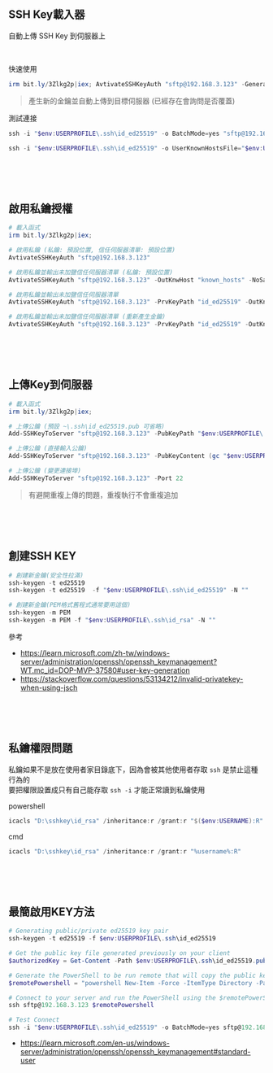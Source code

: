 ## SSH Key載入器
自動上傳 SSH Key 到伺服器上

<br>

快速使用

```ps1
irm bit.ly/3Zlkg2p|iex; AvtivateSSHKeyAuth "sftp@192.168.3.123" -GeneratePrvKey
```

> 產生新的金鑰並自動上傳到目標伺服器 (已經存在會詢問是否覆蓋)


測試連接
```ps1
ssh -i "$env:USERPROFILE\.ssh\id_ed25519" -o BatchMode=yes "sftp@192.168.3.123" "echo Connect successful."
```
```ps1
ssh -i "$env:USERPROFILE\.ssh\id_ed25519" -o UserKnownHostsFile="$env:USERPROFILE\.ssh\known_hosts" -o BatchMode=yes "sftp@192.168.3.123" "echo Connect successful."
```


<br><br><br>

## 啟用私鑰授權
```ps1
# 載入函式
irm bit.ly/3Zlkg2p|iex;

# 啟用私鑰 (私鑰: 預設位置, 信任伺服器清單: 預設位置)
AvtivateSSHKeyAuth "sftp@192.168.3.123"

# 啟用私鑰並輸出未加鹽信任伺服器清單 (私鑰: 預設位置)
AvtivateSSHKeyAuth "sftp@192.168.3.123" -OutKnwHost "known_hosts" -NoSalt

# 啟用私鑰並輸出未加鹽信任伺服器清單
AvtivateSSHKeyAuth "sftp@192.168.3.123" -PrvKeyPath "id_ed25519" -OutKnwHost "known_hosts" -NoSalt

# 啟用私鑰並輸出未加鹽信任伺服器清單 (重新產生金鑰)
AvtivateSSHKeyAuth "sftp@192.168.3.123" -PrvKeyPath "id_ed25519" -OutKnwHost "known_hosts" -NoSalt -GeneratePrvKey


```



<br><br><br>

## 上傳Key到伺服器

```ps1
# 載入函式
irm bit.ly/3Zlkg2p|iex;

# 上傳公鑰 (預設 ~\.ssh\id_ed25519.pub 可省略)
Add-SSHKeyToServer "sftp@192.168.3.123" -PubKeyPath "$env:USERPROFILE\.ssh\id_ed25519.pub"

# 上傳公鑰 (直接輸入公鑰)
Add-SSHKeyToServer "sftp@192.168.3.123" -PubKeyContent (gc "$env:USERPROFILE\.ssh\id_ed25519.pub")

# 上傳公鑰 (變更連接埠)
Add-SSHKeyToServer "sftp@192.168.3.123" -Port 22


```

> 有避開重複上傳的問題，重複執行不會重複追加



<br><br><br>

## 創建SSH KEY

```ps1
# 創建新金鑰(安全性拉滿)
ssh-keygen -t ed25519
ssh-keygen -t ed25519  -f "$env:USERPROFILE\.ssh\id_ed25519" -N ""

# 創建新金鑰(PEM格式舊程式通常要用這個)
ssh-keygen -m PEM
ssh-keygen -m PEM -f "$env:USERPROFILE\.ssh\id_rsa" -N ""


```

參考
- https://learn.microsoft.com/zh-tw/windows-server/administration/openssh/openssh_keymanagement?WT.mc_id=DOP-MVP-37580#user-key-generation
- https://stackoverflow.com/questions/53134212/invalid-privatekey-when-using-jsch



<br><br><br>

## 私鑰權限問題
私鑰如果不是放在使用者家目錄底下，因為會被其他使用者存取 `ssh` 是禁止這種行為的  
要把權限設置成只有自己能存取 `ssh -i` 才能正常讀到私鑰使用  

powershell
```powershell
icacls "D:\sshkey\id_rsa" /inheritance:r /grant:r "$($env:USERNAME):R"
```

cmd
```ps1
icacls "D:\sshkey\id_rsa" /inheritance:r /grant:r "%username%:R"
```



<br><br><br>

## 最簡啟用KEY方法

```ps1
# Generating public/private ed25519 key pair
ssh-keygen -t ed25519 -f $env:USERPROFILE\.ssh\id_ed25519

# Get the public key file generated previously on your client
$authorizedKey = Get-Content -Path $env:USERPROFILE\.ssh\id_ed25519.pub

# Generate the PowerShell to be run remote that will copy the public key file generated previously on your client to the authorized_keys file on your server
$remotePowershell = "powershell New-Item -Force -ItemType Directory -Path `$env:USERPROFILE\.ssh; Add-Content -Force `$env:USERPROFILE\.ssh\authorized_keys '$authorizedKey'"

# Connect to your server and run the PowerShell using the $remotePowerShell variable
ssh sftp@192.168.3.123 $remotePowershell

# Test Connect
ssh -i "$env:USERPROFILE\.ssh\id_ed25519" -o BatchMode=yes sftp@192.168.3.123 "echo Connect successful."


```

- https://learn.microsoft.com/en-us/windows-server/administration/openssh/openssh_keymanagement#standard-user
